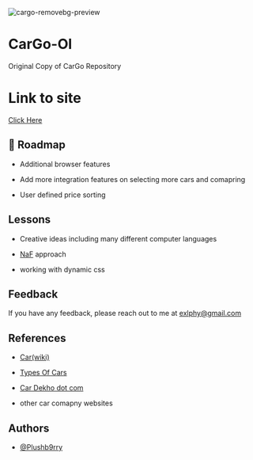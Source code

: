 ![cargo-removebg-preview](https://user-images.githubusercontent.com/94553525/173599084-8fa82c14-07ea-48c2-8b7a-c1a2e4922914.png)


# CarGo-Ol
Original Copy of CarGo Repository


# Link to site 

[Click Here](https://20ce034.github.io/CarGo-Ol/) 


## 🚀 Roadmap

- Additional browser features

- Add more integration features on selecting more cars and comapring 

- User defined price sorting


## Lessons

- Creative ideas including many different computer languages

- [NaF](https://m1a7x2y9.github.io/NF/) approach 

- working with dynamic css
 
  
## Feedback

If you have any feedback, please reach out to me at exlphy@gmail.com


## References

- [Car(wiki)](https://www.wikiwand.com/en/Car)

- [Types Of Cars](https://www.bankbazaar.com/car-loan/types-of-cars.html)

- [Car Dekho dot com](https://www.cardekho.com/)

- other car comapny websites


## Authors

- [@Plushb9rry](https://github.com/Plushb9rry)

